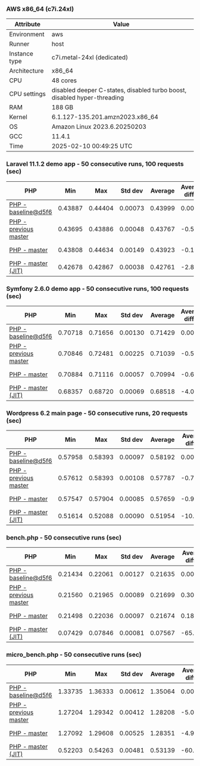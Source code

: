 ### AWS x86_64 (c7i.24xl)

|  Attribute    |     Value      |
|---------------|----------------|
| Environment   |aws|
| Runner        |host|
| Instance type |c7i.metal-24xl (dedicated)|
| Architecture  |x86_64
| CPU           |48 cores|
| CPU settings  |disabled deeper C-states, disabled turbo boost, disabled hyper-threading|
| RAM           |188 GB|
| Kernel        |6.1.127-135.201.amzn2023.x86_64|
| OS            |Amazon Linux 2023.6.20250203|
| GCC           |11.4.1|
| Time          |2025-02-10 00:49:25 UTC|

### Laravel 11.1.2 demo app - 50 consecutive runs, 100 requests (sec)

|     PHP     |     Min     |     Max     |    Std dev   |   Average  |  Average diff % |   Median   | Median diff % |     Memory    |
|-------------|-------------|-------------|--------------|------------|-----------------|------------|---------------|---------------|
|[PHP - baseline@d5f6](https://github.com/php/php-src/commit/d5f6e56610)|0.43887|0.44404|0.00073|0.43999|0.00%|0.43999|0.00%|41.86 MB|
|[PHP - previous master](https://github.com/php/php-src/commit/4e55889dca)|0.43695|0.43886|0.00048|0.43767|-0.53%|0.43756|-0.55%|41.82 MB|
|[PHP - master](https://github.com/php/php-src/commit/bce1f4aeb1)|0.43808|0.44634|0.00149|0.43923|-0.17%|0.43890|-0.25%|41.83 MB|
|[PHP - master (JIT)](https://github.com/php/php-src/commit/bce1f4aeb1)|0.42678|0.42867|0.00038|0.42761|-2.81%|0.42761|-2.81%|50.80 MB|

### Symfony 2.6.0 demo app - 50 consecutive runs, 100 requests (sec)

|     PHP     |     Min     |     Max     |    Std dev   |   Average  |  Average diff % |   Median   | Median diff % |     Memory    |
|-------------|-------------|-------------|--------------|------------|-----------------|------------|---------------|---------------|
|[PHP - baseline@d5f6](https://github.com/php/php-src/commit/d5f6e56610)|0.70718|0.71656|0.00130|0.71429|0.00%|0.71437|0.00%|37.39 MB|
|[PHP - previous master](https://github.com/php/php-src/commit/4e55889dca)|0.70846|0.72481|0.00225|0.71039|-0.55%|0.71000|-0.61%|37.53 MB|
|[PHP - master](https://github.com/php/php-src/commit/bce1f4aeb1)|0.70884|0.71116|0.00057|0.70994|-0.61%|0.70991|-0.62%|37.53 MB|
|[PHP - master (JIT)](https://github.com/php/php-src/commit/bce1f4aeb1)|0.68357|0.68720|0.00069|0.68518|-4.08%|0.68504|-4.11%|44.52 MB|

### Wordpress 6.2 main page - 50 consecutive runs, 20 requests (sec)

|     PHP     |     Min     |     Max     |    Std dev   |   Average  |  Average diff % |   Median   | Median diff % |     Memory    |
|-------------|-------------|-------------|--------------|------------|-----------------|------------|---------------|---------------|
|[PHP - baseline@d5f6](https://github.com/php/php-src/commit/d5f6e56610)|0.57958|0.58393|0.00097|0.58192|0.00%|0.58186|0.00%|43.01 MB|
|[PHP - previous master](https://github.com/php/php-src/commit/4e55889dca)|0.57612|0.58393|0.00108|0.57787|-0.70%|0.57774|-0.71%|42.96 MB|
|[PHP - master](https://github.com/php/php-src/commit/bce1f4aeb1)|0.57547|0.57904|0.00085|0.57659|-0.92%|0.57642|-0.94%|42.96 MB|
|[PHP - master (JIT)](https://github.com/php/php-src/commit/bce1f4aeb1)|0.51614|0.52088|0.00090|0.51954|-10.72%|0.51966|-10.69%|61.93 MB|

### bench.php - 50 consecutive runs (sec)

|     PHP     |     Min     |     Max     |    Std dev   |   Average  |  Average diff % |   Median   | Median diff % |     Memory    |
|-------------|-------------|-------------|--------------|------------|-----------------|------------|---------------|---------------|
|[PHP - baseline@d5f6](https://github.com/php/php-src/commit/d5f6e56610)|0.21434|0.22061|0.00127|0.21635|0.00%|0.21614|0.00%|26.18 MB|
|[PHP - previous master](https://github.com/php/php-src/commit/4e55889dca)|0.21560|0.21965|0.00089|0.21699|0.30%|0.21667|0.25%|26.25 MB|
|[PHP - master](https://github.com/php/php-src/commit/bce1f4aeb1)|0.21498|0.22036|0.00097|0.21674|0.18%|0.21650|0.17%|26.26 MB|
|[PHP - master (JIT)](https://github.com/php/php-src/commit/bce1f4aeb1)|0.07429|0.07846|0.00081|0.07567|-65.02%|0.07556|-65.04%|27.35 MB|

### micro_bench.php - 50 consecutive runs (sec)

|     PHP     |     Min     |     Max     |    Std dev   |   Average  |  Average diff % |   Median   | Median diff % |     Memory    |
|-------------|-------------|-------------|--------------|------------|-----------------|------------|---------------|---------------|
|[PHP - baseline@d5f6](https://github.com/php/php-src/commit/d5f6e56610)|1.33735|1.36333|0.00612|1.35064|0.00%|1.35002|0.00%|20.44 MB|
|[PHP - previous master](https://github.com/php/php-src/commit/4e55889dca)|1.27204|1.29342|0.00412|1.28208|-5.08%|1.28186|-5.05%|20.51 MB|
|[PHP - master](https://github.com/php/php-src/commit/bce1f4aeb1)|1.27092|1.29608|0.00525|1.28351|-4.97%|1.28380|-4.90%|20.51 MB|
|[PHP - master (JIT)](https://github.com/php/php-src/commit/bce1f4aeb1)|0.52203|0.54263|0.00481|0.53139|-60.66%|0.53096|-60.67%|21.77 MB|
